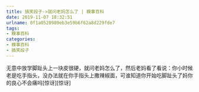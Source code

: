 ```yaml
---
title: 搞笑段子->就问老妈怎么了 | 糗事百科
date: 2019-11-07 18:32:51
urlname: 0f1a0528989eb3e59b6f62a8d229fde7
tags: 
- 糗事百科
categories:
- 糗事百科
- 搞笑段子
---
```

无意中放学脚趾头上一块皮很硬，就问老妈怎么了，然后老妈看了看说：你小时候老是吃手指头，没办法就在你手指头上撒辣椒面，可谁知道你开始吃脚趾头了妈你的良心不会痛吗[惊讶][惊讶]


